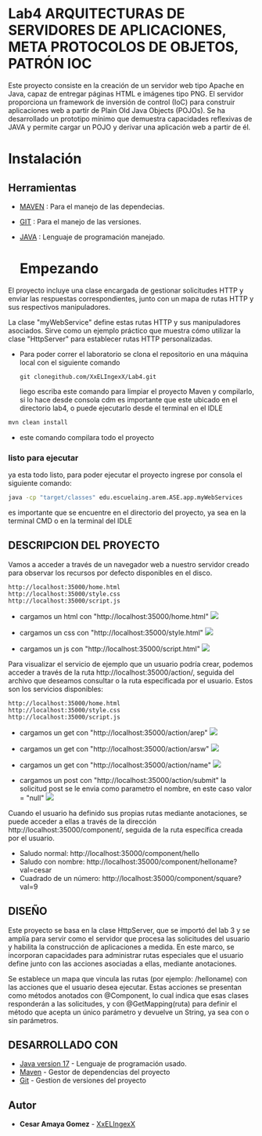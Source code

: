 # Lab4 ARQUITECTURAS DE SERVIDORES DE APLICACIONES, META PROTOCOLOS DE OBJETOS, PATRÓN IOC
Este proyecto consiste en la creación de un servidor web tipo Apache en Java, capaz de entregar páginas HTML e imágenes tipo PNG. El servidor proporciona un framework de inversión de control (IoC) para construir aplicaciones web a partir de Plain Old Java Objects (POJOs). Se ha desarrollado un prototipo mínimo que demuestra capacidades reflexivas de JAVA y permite cargar un POJO y derivar una aplicación web a partir de él.

# Instalación 
## Herramientas 
- [MAVEN](https://maven.apache.org) : Para el manejo de las dependecias. 
- [GIT](https://git-scm.com) : Para el manejo de las versiones.
- [JAVA](https://www.java.com/es/) : Lenguaje de programación manejado.

  # Empezando
El proyecto incluye una clase encargada de gestionar solicitudes HTTP y enviar las respuestas correspondientes, junto con un mapa de rutas HTTP y sus respectivos manipuladores.

La clase "myWebService" define estas rutas HTTP y sus manipuladores asociados. Sirve como un ejemplo práctico que muestra cómo utilizar la clase "HttpServer" para establecer rutas HTTP personalizadas.


+ Para poder correr el laboratorio se clona el repositorio en una máquina local con el siguiente comando
  
    ```
  git clonegithub.com/XxELIngexX/Lab4.git
    ```

    liego escriba este comando para limpiar el proyecto Maven y compilarlo, si lo hace desde consola cdm es importante que este ubicado en el directorio lab4, o puede ejecutarlo desde el terminal en el IDLE

```bash
mvn clean install
```


+ este comando compilara todo el proyecto

### listo para ejecutar
ya esta todo listo, para poder ejecutar el proyecto ingrese por consola el siguiente comando:

```bash
java -cp "target/classes" edu.escuelaing.arem.ASE.app.myWebServices 

```
es importante que se encuentre en el directorio del proyecto, ya sea en la terminal CMD o en la terminal del IDLE

## DESCRIPCION DEL PROYECTO

Vamos a acceder a través de un navegador web a nuestro servidor creado para observar los recursos por defecto disponibles en el disco.

```
http://localhost:35000/home.html
http://localhost:35000/style.css
http://localhost:35000/script.js
```

+ cargamos un html con "http://localhost:35000/home.html"
![](images/html.jpg)

+ cargamos un css con "http://localhost:35000/style.html"
![](images/css.jpg)

+ cargamos un js con "http://localhost:35000/script.html"
![](images/js.jpg)


Para visualizar el servicio de ejemplo que un usuario podría crear, podemos acceder a través de la ruta http://localhost:35000/action/, seguida del archivo que deseamos consultar o la ruta especificada por el usuario. Estos son los servicios disponibles:

```
http://localhost:35000/home.html
http://localhost:35000/style.css
http://localhost:35000/script.js
```


+ cargamos un get con "http://localhost:35000/action/arep"
![](images/arep.jpg)

+ cargamos un get con "http://localhost:35000/action/arsw"
![](images/arsw.jpg)

+ cargamos un get con "http://localhost:35000/action/name"
![](images/name.jpg)

+ cargamos un post con "http://localhost:35000/action/submit"
  la solicitud post se le envia como parametro el nombre, en este caso valor = "null"
![](images/submit.jpg)

Cuando el usuario ha definido sus propias rutas mediante anotaciones, se puede acceder a ellas a través de la dirección http://localhost:35000/component/, seguida de la ruta específica creada por el usuario.

+ Saludo normal: http://localhost:35000/component/hello
+ Saludo con nombre: http://localhost:35000/component/helloname?val=cesar
+ Cuadrado de un número: http://localhost:35000/component/square?val=9


## DISEÑO

Este proyecto se basa en la clase HttpServer, que se importó del lab 3 y se amplía para servir como el servidor que procesa las solicitudes del usuario y habilita la construcción de aplicaciones a medida. En este marco, se incorporan capacidades para administrar rutas especiales que el usuario define junto con las acciones asociadas a ellas, mediante anotaciones.

Se establece un mapa que vincula las rutas (por ejemplo: /helloname) con las acciones que el usuario desea ejecutar. Estas acciones se presentan como métodos anotados con @Component, lo cual indica que esas clases responderán a las solicitudes, y con @GetMapping(ruta) para definir el método que acepta un único parámetro y devuelve un String, ya sea con o sin parámetros.



## DESARROLLADO CON

* [Java version 17](https://www.oracle.com/co/java/technologies/downloads/) - Lenguaje de programación usado.
* [Maven](https://maven.apache.org/download.cgi) - Gestor de dependencias del proyecto
* [Git](https://git-scm.com/downloads) - Gestion de versiones del proyecto

<!--
## Version

We use [SemVer](http://semver.org/) for versioning. For the versions available, see the [tags on this repository](https://github.com/your/project/tags). -->

## Autor

* **Cesar Amaya Gomez** - [XxELIngexX](https://github.com/XxELIngexX)

<!--
## License
This project is licensed under the MIT License - see the [LICENSE.md](LICENSE.md) file for details -->






















